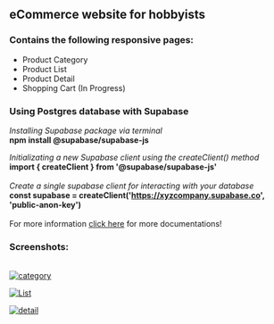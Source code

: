 <h2>eCommerce website for hobbyists</h2>

<h3>Contains the following responsive pages:</h3>
  <ul>
    <li>Product Category</li>
    <li>Product List</li>
    <li>Product Detail</li>
    <li>Shopping Cart (In Progress)</li>
  </ul>

<h3>Using Postgres database with Supabase</h3>

*Installing Supabase package via terminal*<br/>
<b>npm install @supabase/supabase-js </b>

*Initializating a new Supabase client using the createClient() method*<br/>
<b>import { createClient } from '@supabase/supabase-js'</b>
<br/><br/>
*Create a single supabase client for interacting with your database*<br/>
<b>const supabase = createClient('https://xyzcompany.supabase.co', 'public-anon-key')</b>
<br/><br/>
For more information <a href="https://supabase.com/docs/reference/javascript/installing">click here</a> for more documentations!
<br/>
<h3>Screenshots:</h3>
<br/>
<a href="https://ibb.co/hRf71VH"><img src="https://i.ibb.co/4ZdmgpM/category.png" alt="category" border="0"></a>

<a href="https://imgbb.com/"><img src="https://i.ibb.co/HxJ5K03/List.png" alt="List" border="0"></a>

<a href="https://ibb.co/fFjSbV8"><img src="https://i.ibb.co/DW0bNPG/detail.png" alt="detail" border="0"></a>
